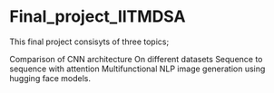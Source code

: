 # Final_project_IITMDSA
This final project consisyts of three topics;

Comparison of CNN architecture On different datasets
Sequence to sequence with attention
Multifunctional NLP image generation using hugging face models.

